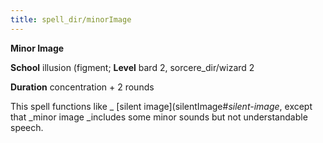 ```yaml
---
title: spell_dir/minorImage
---
```

 **Minor Image**

**School** illusion (figment; **Level** bard 2, sorcere_dir/wizard 2

**Duration** concentration + 2 rounds

This spell functions like _ [silent image](silentImage#_silent-image_, except that _minor image _includes some minor sounds but not understandable speech.

